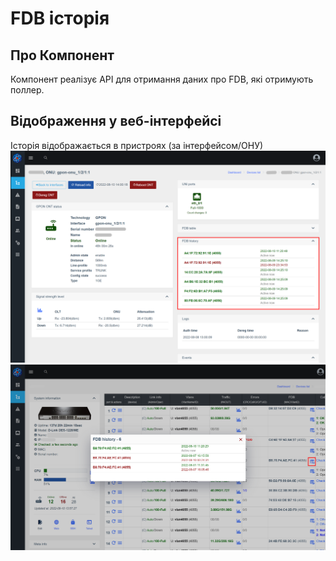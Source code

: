 # FDB історія
## Про Компонент
Компонент реалізує API для отримання даних про FDB, які отримують поллер.

## Відображення у веб-інтерфейсі
Історія відображається в пристроях (за інтерфейсом/ОНУ)
![](../assets/fdb_history_on_olts.png)
![](../assets/fdb_history_on_switches.png)
